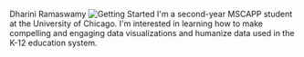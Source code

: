 Dharini Ramaswamy
![Getting Started](images/IMG-5910.jpg)
I'm a second-year MSCAPP student at the University of Chicago. I'm interested in learning how to make compelling and engaging data visualizations and humanize data used in the K-12 education system.
